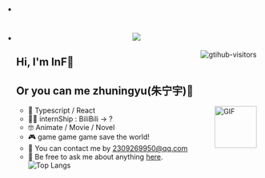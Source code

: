 -

- <h1 align="center"> <a href="https://sunguoqi.com/"> <img src="https://readme-typing-svg.herokuapp.com/?lines=console.log(%22Hello%2C%20World!%22);祝你天天开心!&center=true&size=27"> </a> </h1>
    <a href="https://github.com/HIM198/computer-vision-in-action">
        <img align="right" src="https://komarev.com/ghpvc/?username=HIM198&label=Visitors&color=red&style=flat&logo=github" alt="gtihub-visitors" />
    </a>

  ## Hi, I'm InF👋

  ## Or you can me zhuningyu(朱宁宇)🙌

    <img align="right" alt="GIF" src="https://media.giphy.com/media/LnQjpWaON8nhr21vNW/giphy.gif" width="84" title="Say HI">

  - 👏 Typescript / React
  - 🧑‍💻 internShip : BiliBili -> ?
  - 🤓 Animate / Movie / Novel
  - 🎮 game game game save the world!
  - 🙌 You can contact me by 2309269950@qq.com
  - 💬 Be free to ask me about anything [here](https://github.com/HIM198/HIM198/issues).
    <br/>
    ![Top Langs](https://github-readme-stats.vercel.app/api/top-langs/?username=zhuningyu3&layout=compact)
